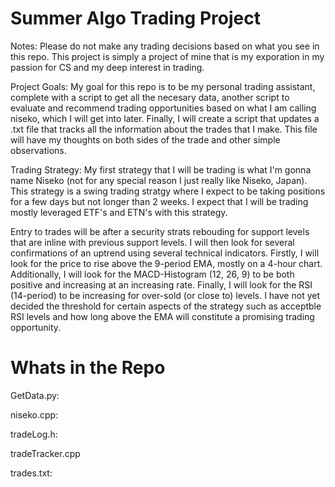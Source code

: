 # Summer Algo Trading Project
Notes:
Please do not make any trading decisions based on what you see in this repo. This project is simply a project of mine that is my exporation in my passion for CS and my deep interest in trading. 

Project Goals:
My goal for this repo is to be my personal trading assistant, complete with a script to get all the necesary data, another script to evaluate and recommend trading opportunities based on what I am calling niseko, which I will get into later. Finally, I will create a script that updates a .txt file that tracks all the information about the trades that I make. This file will have my thoughts on both sides of the trade and other simple observations.

Trading Strategy:
My first strategy that I will be trading is what I'm gonna name Niseko (not for any special reason I just really like Niseko, Japan). This strategy is a swing trading stratgy where I expect to be taking positions for a few days but not longer than 2 weeks. I expect that I will be trading mostly leveraged ETF's and ETN's with this strategy. 

Entry to trades will be after a security strats rebouding for support levels that are inline with previous support levels. I will then look for several confirmations of an uptrend using several technical indicators. Firstly, I will look for the price to rise above the 9-period EMA, mostly on a 4-hour chart. Additionally, I will look for the MACD-Histogram (12, 26, 9) to be both positive and increasing at an increasing rate. Finally, I will look for the RSI (14-period) to be increasing for over-sold (or close to) levels. I have not yet decided the threshold for certain aspects of the strategy such as acceptble RSI levels and how long above the EMA will constitute a promising trading opportunity. 


# Whats in the Repo
GetData.py:

niseko.cpp:

tradeLog.h:

tradeTracker.cpp

trades.txt:
